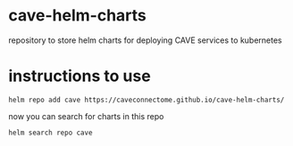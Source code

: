 # cave-helm-charts
repository to store helm charts for deploying CAVE services to kubernetes

# instructions to use

```
helm repo add cave https://caveconnectome.github.io/cave-helm-charts/
```

now you can search for charts in this repo 

```
helm search repo cave
```